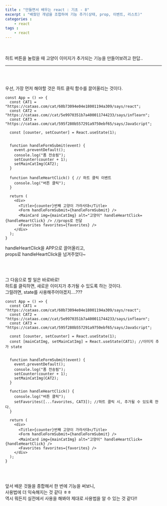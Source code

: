 ```yaml
---
title : "만들면서 배우는 react : 기초 - 8"
excerpt : "배웠던 개념을 조합하여 기능 추가(상태, prop, 이벤트, 리스트)"
categories : 
    - react
tags : 
    - react
---
```



<br><br> 
하트 버튼을 눌렀을 때 고양이 이미지가 추가되는 기능을 만들어보려고 한답..  

---

<br><br> 

우선, 가장 먼저 해야할 것은 하트 클릭 함수를 끌어올리는 것이다.  


``` 
const App = () => {
  const CAT1 = "https://cataas.com/cat/60b73094e04e18001194a309/says/react";
  const CAT2 = "https://cataas.com//cat/5e9970351b7a400011744233/says/inflearn";
  const CAT3 = "https://cataas.com/cat/595f280b557291a9750ebf65/says/JavaScript";

  const [counter, setCounter] = React.useState(1);


  function handleFormSubmit(event) {
    event.preventDefault();
    console.log("폼 전송됨");
    setCounter(counter + 1);
    setMainCatImg(CAT2);
  }

  function handleHeartClick() { // 하트 클릭 이벤트
    console.log("버튼 클릭");
  }

  return (
    <div>
      <Title>{counter}번째 고양이 가라사대</Title>
      <Form handleFormSubmit={handleFormSubmit} />
      <MainCard img={mainCatImg} alt="고양이" handleHeartClick={handleHeartClick} /> //props로 전달
      <Favorites favorites={favorites} />
    </div>
  );
}

```   

handleHeartClick을 APP으로 끌어올리고,  
props로 handleHeartClick을 넘겨주었다~  



<br><br> 


그 다음으로 할 일은 바로바로!  
하트를 클릭하면, 새로운 이미지가 추가될 수 있도록 하는 것이다.  
그럴려면, state를 사용해주어야겠지....???  


``` 
const App = () => {
  const CAT1 = "https://cataas.com/cat/60b73094e04e18001194a309/says/react";
  const CAT2 = "https://cataas.com//cat/5e9970351b7a400011744233/says/inflearn";
  const CAT3 = "https://cataas.com/cat/595f280b557291a9750ebf65/says/JavaScript";

  const [counter, setCounter] = React.useState(1);
  const [mainCatImg, setMainCatImg] = React.useState(CAT1); //이미지 추가 state


  function handleFormSubmit(event) {
    event.preventDefault();
    console.log("폼 전송됨");
    setCounter(counter + 1);
    setMainCatImg(CAT2);
  }

  function handleHeartClick() {
    console.log("버튼 클릭");
    setFavorites([...favorites, CAT3]); //하트 클릭 시, 추가될 수 있도록 한다.  
  }

  return (
    <div>
      <Title>{counter}번째 고양이 가라사대</Title>
      <Form handleFormSubmit={handleFormSubmit} />
      <MainCard img={mainCatImg} alt="고양이" handleHeartClick={handleHeartClick} />
      <Favorites favorites={favorites} />
    </div>
  );
}
```  

<br><br> 

앞서 배운 것들을 종합해서 한 번에 기능을 써보니,  
사용법에 더 익숙해지는 것 같다 ㅎㅎ  
역시 뭐든지 실전에서 사용을 해봐야 제대로 사용법을 알 수 있는 것 같다!!  
